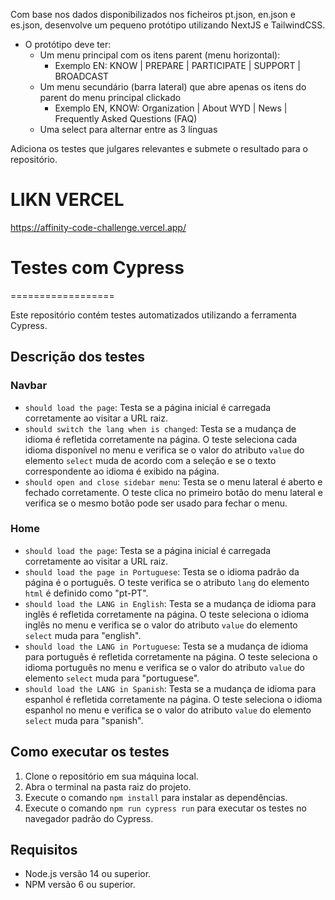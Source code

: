 Com base nos dados disponibilizados nos ficheiros pt.json, en.json e es.json,
desenvolve um pequeno protótipo utilizando NextJS e TailwindCSS.

- O protótipo deve ter:
  - Um menu principal com os itens parent (menu horizontal):
    - Exemplo EN: KNOW | PREPARE | PARTICIPATE | SUPPORT | BROADCAST
  - Um menu secundário (barra lateral) que abre apenas os itens do parent do menu principal clickado
    - Exemplo EN, KNOW: Organization | About WYD | News | Frequently Asked Questions (FAQ)
  - Uma select para alternar entre as 3 línguas

Adiciona os testes que julgares relevantes e submete o resultado para o repositório.


# LIKN VERCEL
https://affinity-code-challenge.vercel.app/


# Testes com Cypress
==================

Este repositório contém testes automatizados utilizando a ferramenta Cypress.

Descrição dos testes
--------------------

### Navbar

-   `should load the page`: Testa se a página inicial é carregada corretamente ao visitar a URL raiz.
-   `should switch the lang when is changed`: Testa se a mudança de idioma é refletida corretamente na página. O teste seleciona cada idioma disponível no menu e verifica se o valor do atributo `value` do elemento `select` muda de acordo com a seleção e se o texto correspondente ao idioma é exibido na página.
-   `should open and close sidebar menu`: Testa se o menu lateral é aberto e fechado corretamente. O teste clica no primeiro botão do menu lateral e verifica se o mesmo botão pode ser usado para fechar o menu.

### Home

-   `should load the page`: Testa se a página inicial é carregada corretamente ao visitar a URL raiz.
-   `should load the page in Portuguese`: Testa se o idioma padrão da página é o português. O teste verifica se o atributo `lang` do elemento `html` é definido como "pt-PT".
-   `should load the LANG in English`: Testa se a mudança de idioma para inglês é refletida corretamente na página. O teste seleciona o idioma inglês no menu e verifica se o valor do atributo `value` do elemento `select` muda para "english".
-   `should load the LANG in Portuguese`: Testa se a mudança de idioma para português é refletida corretamente na página. O teste seleciona o idioma português no menu e verifica se o valor do atributo `value` do elemento `select` muda para "portuguese".
-   `should load the LANG in Spanish`: Testa se a mudança de idioma para espanhol é refletida corretamente na página. O teste seleciona o idioma espanhol no menu e verifica se o valor do atributo `value` do elemento `select` muda para "spanish".

Como executar os testes
-----------------------

1.  Clone o repositório em sua máquina local.
2.  Abra o terminal na pasta raiz do projeto.
3.  Execute o comando `npm install` para instalar as dependências.
4.  Execute o comando `npm run cypress run` para executar os testes no navegador padrão do Cypress.

Requisitos
----------

-   Node.js versão 14 ou superior.
-   NPM versão 6 ou superior.